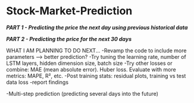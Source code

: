 # Stock-Market-Prediction

***PART 1 - Predicting the price the next day using previous historical data***


***PART 2 - Predicting the price for the next 30 days***


WHAT I AM PLANNING TO DO NEXT...
-Revamp the code to include more parameters --> better prediction?
-Try tuning the learning rate, number of LSTM layers, hidden dimension size, batch size
-Try other losses or combine:
    MAE (mean absolute error).
    Huber loss.
    Evaluate with more metrics: MAPE, R², etc.
-Post training stats: residual plots, training vs test data loss
-report findings


-Multi-step prediction (predicting several days into the future)
